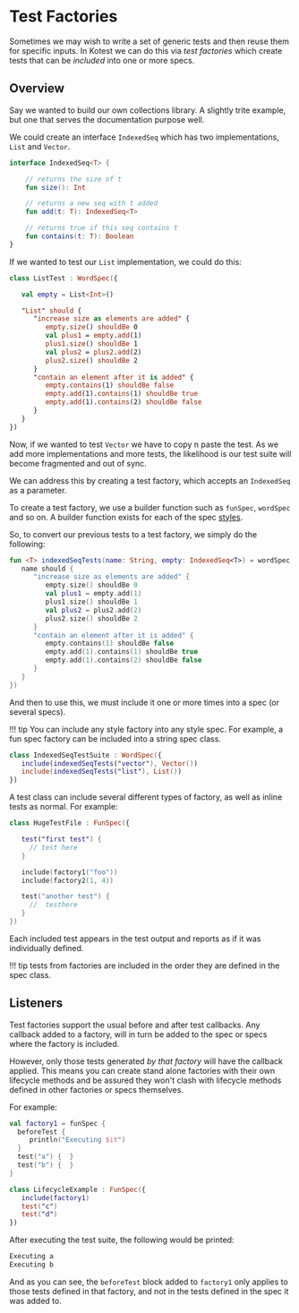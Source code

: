 Test Factories
===================

Sometimes we may wish to write a set of generic tests and then reuse them for specific inputs. In Kotest we can do this via _test factories_ which create tests that can be _included_ into one or more specs.

## Overview

Say we wanted to build our own collections library. A slightly trite example, but one that serves the documentation purpose well.

We could create an interface `IndexedSeq` which has two implementations, `List` and `Vector`.

```kotlin
interface IndexedSeq<T> {

    // returns the size of t
    fun size(): Int

    // returns a new seq with t added
    fun add(t: T): IndexedSeq<T>

    // returns true if this seq contains t
    fun contains(t: T): Boolean
}
```

If we wanted to test our `List` implementation, we could do this:

```kotlin
class ListTest : WordSpec({

   val empty = List<Int>()

   "List" should {
      "increase size as elements are added" {
         empty.size() shouldBe 0
         val plus1 = empty.add(1)
         plus1.size() shouldBe 1
         val plus2 = plus2.add(2)
         plus2.size() shouldBe 2
      }
      "contain an element after it is added" {
         empty.contains(1) shouldBe false
         empty.add(1).contains(1) shouldBe true
         empty.add(1).contains(2) shouldBe false
      }
   }
})
```

Now, if we wanted to test `Vector` we have to copy n paste the test. As we add more implementations and more tests, the likelihood is our test suite will become fragmented and out of sync.

We can address this by creating a test factory, which accepts an `IndexedSeq` as a parameter.

To create a test factory, we use a builder function such as `funSpec`, `wordSpec` and so on. A builder function exists for each of the spec [styles](styles.md).

So, to convert our previous tests to a test factory, we simply do the following:

```kotlin
fun <T> indexedSeqTests(name: String, empty: IndexedSeq<T>) = wordSpec {
   name should {
      "increase size as elements are added" {
         empty.size() shouldBe 0
         val plus1 = empty.add(1)
         plus1.size() shouldBe 1
         val plus2 = plus2.add(2)
         plus2.size() shouldBe 2
      }
      "contain an element after it is added" {
         empty.contains(1) shouldBe false
         empty.add(1).contains(1) shouldBe true
         empty.add(1).contains(2) shouldBe false
      }
   }
})
```

And then to use this, we must include it one or more times into a spec (or several specs).

!!! tip
    You can include any style factory into any style spec. For example, a fun spec factory can be included into a string spec class.

```kotlin
class IndexedSeqTestSuite : WordSpec({
   include(indexedSeqTests("vector"), Vector())
   include(indexedSeqTests("list"), List())
})
```

A test class can include several different types of factory, as well as inline tests as normal. For example:

```kotlin
class HugeTestFile : FunSpec({

   test("first test") {
     // test here
   }

   include(factory1("foo"))
   include(factory2(1, 4))

   test("another test") {
     //  testhere
   }
})
```

Each included test appears in the test output and reports as if it was individually defined.

!!! tip
    tests from factories are included in the order they are defined in the spec class.

## Listeners

Test factories support the usual before and after test callbacks. Any callback added to a factory, will in turn be added to the spec or specs where the factory is included.

However, only those tests generated _by that factory_ will have the callback applied. This means you can create stand alone factories with their own lifecycle methods and be assured they won't clash with lifecycle methods defined in other factories or specs themselves.

For example:


```kotlin
val factory1 = funSpec {
  beforeTest {
     println("Executing $it")
  }
  test("a") {  }
  test("b") {  }
}
```

```kotlin
class LifecycleExample : FunSpec({
   include(factory1)
   test("c")
   test("d")
})
```

After executing the test suite, the following would be printed:

```bash
Executing a
Executing b
```

And as you can see, the `beforeTest` block added to `factory1` only applies to those tests defined in that factory, and not in the tests defined in the spec it was added to.
